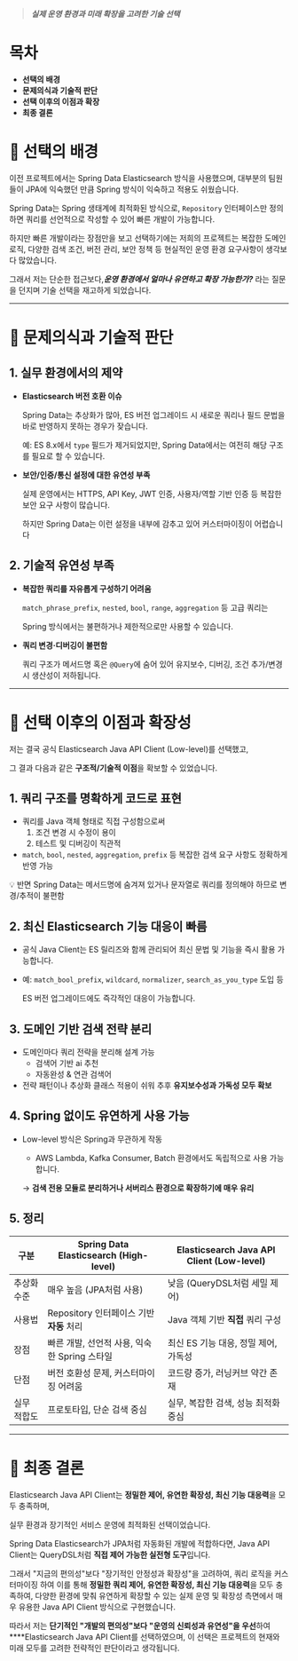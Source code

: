 > ***실제 운영 환경과 미래 확장을 고려한 기술 선택***

# 목차

- **선택의 배경**
- **문제의식과 기술적 판단**
- **선택 이후의 이점과 확장**
- **최종 결론**


# 📌 **선택의 배경**

이전 프로젝트에서는 Spring Data Elasticsearch 방식을 사용했으며,
대부분의 팀원들이 JPA에 익숙했던 만큼 Spring 방식이 익숙하고 적용도 쉬웠습니다.

Spring Data는 Spring 생태계에 최적화된 방식으로,
`Repository` 인터페이스만 정의하면 쿼리를 선언적으로 작성할 수 있어 빠른 개발이 가능합니다.

하지만 빠른 개발이라는 장점만을 보고 선택하기에는 
저희의 프로젝트는 복잡한 도메인 로직, 다양한 검색 조건, 버전 관리, 보안 정책 등
현실적인 운영 환경 요구사항이 생각보다 많았습니다.

그래서 저는 단순한 접근보다,***운영 환경에서 얼마나 유연하고 확장 가능한가?*** 라는 질문을 던지며 기술 선택을 재고하게 되었습니다.

---

# 📌 **문제의식과 기술적 판단**

## 1. **실무 환경에서의 제약**

- **Elasticsearch 버전 호환 이슈**
    
    Spring Data는 추상화가 많아, ES 버전 업그레이드 시 새로운 쿼리나 필드 문법을 바로 반영하지 못하는 경우가 잦습니다.
    
    예: ES 8.x에서 `type` 필드가 제거되었지만, Spring Data에서는 여전히 해당 구조를 필요로 할 수 있습니다.
    
- **보안/인증/통신 설정에 대한 유연성 부족**
    
    실제 운영에서는 HTTPS, API Key, JWT 인증, 사용자/역할 기반 인증 등 복잡한 보안 요구 사항이 많습니다.
    
    하지만 Spring Data는 이런 설정을 내부에 감추고 있어 커스터마이징이 어렵습니다
    

## 2. **기술적 유연성 부족**

- **복잡한 쿼리를 자유롭게 구성하기 어려움**
    
    `match_phrase_prefix`, `nested`, `bool`, `range`, `aggregation` 등 고급 쿼리는
    
    Spring 방식에서는 불편하거나 제한적으로만 사용할 수 있습니다.
    
- **쿼리 변경·디버깅이 불편함**
    
    쿼리 구조가 메서드명 혹은 `@Query`에 숨어 있어 유지보수, 디버깅, 조건 추가/변경 시 생산성이 저하됩니다.
    

---

# 📌 **선택 이후의 이점과 확장성**

저는 결국 공식 Elasticsearch Java API Client (Low-level)를 선택했고,

그 결과 다음과 같은 **구조적/기술적 이점**을 확보할 수 있었습니다.

## **1. 쿼리 구조를 명확하게 코드로 표현**

- 쿼리를 Java 객체 형태로 직접 구성함으로써
    1. 조건 변경 시 수정이 용이
    2. 테스트 및 디버깅이 직관적
- `match`, `bool`, `nested`, `aggregation`, `prefix` 등 복잡한 검색 요구 사항도 정확하게 반영 가능

💡 반면 Spring Data는 메서드명에 숨겨져 있거나 문자열로 쿼리를 정의해야 하므로 변경/추적이 불편함

## **2. 최신 Elasticsearch 기능 대응이 빠름**

- 공식 Java Client는 ES 릴리즈와 함께 관리되어 최신 문법 및 기능을 즉시 활용 가능합니다.
- 예: `match_bool_prefix`, `wildcard`, `normalizer`, `search_as_you_type` 도입 등
    
    ES 버전 업그레이드에도 즉각적인 대응이 가능합니다.
    

## **3. 도메인 기반 검색 전략 분리**

- 도메인마다 쿼리 전략을 분리해 설계 가능
    - 검색어 기반 ai 추천
    - 자동완성 & 연관 검색어
- 전략 패턴이나 추상화 클래스 적용이 쉬워 추후 **유지보수성과 가독성 모두 확보**

## **4. Spring 없이도 유연하게 사용 가능**

- Low-level 방식은 Spring과 무관하게 작동
    - AWS Lambda, Kafka Consumer, Batch 환경에서도 독립적으로 사용 가능합니다.
    
    → **검색 전용 모듈로 분리하거나 서버리스 환경으로 확장하기에 매우 유리**
    

## 5. 정리

| 구분 | Spring Data Elasticsearch (High-level) | Elasticsearch Java API Client (Low-level) |
| --- | --- | --- |
| 추상화 수준 | 매우 높음 (JPA처럼 사용) | 낮음 (QueryDSL처럼 세밀 제어) |
| 사용법 | Repository 인터페이스 기반 **자동** 처리 | Java 객체 기반 **직접** 쿼리 구성 |
| 장점 | 빠른 개발, 선언적 사용, 익숙한 Spring 스타일 | 최신 ES 기능 대응, 정밀 제어, 가독성 |
| 단점 | 버전 호환성 문제, 커스터마이징 어려움 | 코드량 증가, 러닝커브 약간 존재 |
| 실무 적합도 | 프로토타입, 단순 검색 중심 | 실무, 복잡한 검색, 성능 최적화 중심 |

---

# 📌 **최종 결론**

Elasticsearch Java API Client는 **정밀한 제어, 유연한 확장성, 최신 기능 대응력**을 모두 충족하며,

실무 환경과 장기적인 서비스 운영에 최적화된 선택이었습니다.

Spring Data Elasticsearch가 JPA처럼 자동화된 개발에 적합하다면, Java API Client는 QueryDSL처럼 **직접 제어 가능한 실전형 도구**입니다.

그래서 "지금의 편의성"보다 "장기적인 안정성과 확장성"을 고려하여,
쿼리 로직을 커스터마이징 하여 이를 통해 **정밀한 쿼리 제어, 유연한 확장성, 최신 기능 대응력**을 모두 충족하여, 다양한 환경에 맞춰 유연하게 확장할 수 있는 실제 운영 및 확장성 측면에서 매우 유용한 Java API Client 방식으로 구현했습니다.

따라서 저는 **단기적인 "개발의 편의성"보다 "운영의 신뢰성과 유연성"을 우선**하여 ****Elasticsearch Java API Client를 선택하였으며, 이 선택은 프로젝트의 현재와 미래 모두를 고려한 전략적인 판단이라고 생각됩니다.
